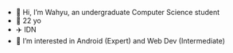 - 👋 Hi, I’m Wahyu, an undergraduate Computer Science student
- 🦴 22 yo
- ✈️ IDN
- 👀 I’m interested in Android (Expert) and Web Dev (Intermediate)

<!---
oozaw/oozaw is a ✨ special ✨ repository because its `README.md` (this file) appears on your GitHub profile.
You can click the Preview link to take a look at your changes.
--->
